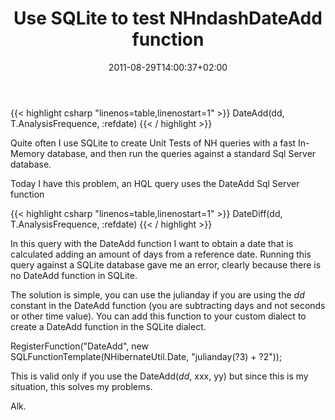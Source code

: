 ﻿---
title: "Use SQLite to test NHndashDateAdd function"
description: ""
date: 2011-08-29T14:00:37+02:00
draft: false
tags: [Nhibernate]
categories: [Nhibernate]
---
{{< highlight csharp "linenos=table,linenostart=1" >}}
DateAdd(dd, T.AnalysisFrequence, :refdate)
{{< / highlight >}}

Quite often I use SQLite to create Unit Tests of NH queries with a fast In-Memory database, and then run the queries against a standard Sql Server database.

Today I have this problem, an HQL query uses the DateAdd Sql Server function

{{< highlight csharp "linenos=table,linenostart=1" >}}
DateDiff(dd, T.AnalysisFrequence, :refdate)
{{< / highlight >}}

In this query with the DateAdd function I want to obtain a date that is calculated adding an amount of days from a reference date. Running this query against a SQLite database gave me an error, clearly because there is no DateAdd function in SQLite.

The solution is simple, you can use the julianday if you are using the *dd* constant in the DateAdd function (you are subtracting days and not seconds or other time value). You can add this function to your custom dialect to create a DateAdd function in the SQLite dialect.

RegisterFunction("DateAdd", new SQLFunctionTemplate(NHibernateUtil.Date, "julianday(?3) + ?2"));

This is valid only if you use the DateAdd(*dd*, xxx, yy) but since this is my situation, this solves my problems.

Alk.
